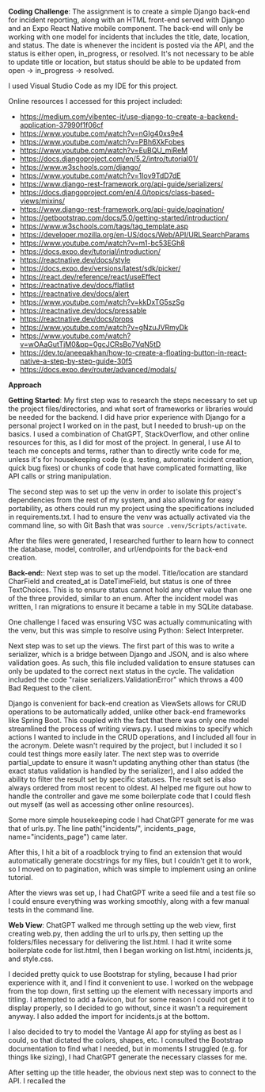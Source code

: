 **Coding Challenge**: The assignment is to create a simple Django back-end for incident reporting, along with an HTML front-end served with Django and an Expo React Native mobile component. The back-end will only be working with one model for incidents that includes the title, date, location, and status. The date is whenever the incident is posted via the API, and the status is either open, in_progress, or resolved. It's not necessary to be able to update title or location, but status should be able to be updated from open -> in_progress -> resolved.

I used Visual Studio Code as my IDE for this project.

Online resources I accessed for this project included:
* https://medium.com/vibentec-it/use-django-to-create-a-backend-application-37990f1f06cf
* https://www.youtube.com/watch?v=nGIg40xs9e4
* https://www.youtube.com/watch?v=PBh6XkFobes
* https://www.youtube.com/watch?v=EuBQU_miReM
* https://docs.djangoproject.com/en/5.2/intro/tutorial01/
* https://www.w3schools.com/django/
* https://www.youtube.com/watch?v=1Iov9TdD7dE
* https://www.django-rest-framework.org/api-guide/serializers/
* https://docs.djangoproject.com/en/4.0/topics/class-based-views/mixins/
* https://www.django-rest-framework.org/api-guide/pagination/
* https://getbootstrap.com/docs/5.0/getting-started/introduction/
* https://www.w3schools.com/tags/tag_template.asp
* https://developer.mozilla.org/en-US/docs/Web/API/URLSearchParams
* https://www.youtube.com/watch?v=m1-bc53EGh8
* https://docs.expo.dev/tutorial/introduction/
* https://reactnative.dev/docs/style
* https://docs.expo.dev/versions/latest/sdk/picker/
* https://react.dev/reference/react/useEffect
* https://reactnative.dev/docs/flatlist
* https://reactnative.dev/docs/alert
* https://www.youtube.com/watch?v=kkDxTG5szSg
* https://reactnative.dev/docs/pressable
* https://reactnative.dev/docs/props
* https://www.youtube.com/watch?v=gNzuJVRmyDk
* https://www.youtube.com/watch?v=wOAaGutTjM0&pp=0gcJCRsBo7VqN5tD
* https://dev.to/aneeqakhan/how-to-create-a-floating-button-in-react-native-a-step-by-step-guide-30f5
* https://docs.expo.dev/router/advanced/modals/

__**Approach**__

**Getting Started**: My first step was to research the steps necessary to set up the project files/directories, and what sort of frameworks or libraries would be needed for the backend. I did have prior experience with Django for a personal project I worked on in the past, but I needed to brush-up on the basics. I used a combination of ChatGPT, StackOverflow, and other online resources for this, as I did for most of the project. In general, I use AI to teach me concepts and terms, rather than to directly write code for me, unless it's for housekeeping code (e.g. testing, automatic incident creation, quick bug fixes) or chunks of code that have complicated formatting, like API calls or string manipulation.

The second step was to set up the venv in order to isolate this project's dependencies from the rest of my system, and also allowing for easy portability, as others could run my project using the specifications included in requirements.txt. I had to ensure the venv was actually activated via the command line, so with Git Bash that was `source .venv/Scripts/activate`.

After the files were generated, I researched further to learn how to connect the database, model, controller, and url/endpoints for the back-end creation.

**Back-end:**: Next step was to set up the model. Title/location are standard CharField and created_at is DateTimeField, but status is one of three TextChoices. This is to ensure status cannot hold any other value than one of the three provided, similar to an enum. After the incident model was written, I ran migrations to ensure it became a table in my SQLite database.

One challenge I faced was ensuring VSC was actually communicating with the venv, but this was simple to resolve using Python: Select Interpreter. 

Next step was to set up the views. The first part of this was to write a serializer, which is a bridge between Django and JSON, and is also where validation goes. As such, this file included validation to ensure statuses can only be updated to the correct next status in the cycle. The validation included the code "raise serializers.ValidationError" which throws a 400 Bad Request to the client.

Django is convenient for back-end creation as ViewSets allows for CRUD operations to be automatically added, unlike other back-end frameworks like Spring Boot. This coupled with the fact that there was only one model streamlined the process of writing views.py. I used mixins to specify which actions I wanted to include in the CRUD operations, and I included all four in the acronym. Delete wasn't required by the project, but I included it so I could test things more easily later. The next step was to override partial_update to ensure it wasn't updating anything other than status (the exact status validation is handled by the serializer), and I also added the ability to filter the result set by specific statuses. The result set is also always ordered from most recent to oldest. AI helped me figure out how to handle the controller and gave me some boilerplate code that I could flesh out myself (as well as accessing other online resources).

Some more simple housekeeping code I had ChatGPT generate for me was that of urls.py. The line path("incidents/", incidents_page, name="incidents_page") came later.

After this, I hit a bit of a roadblock trying to find an extension that would automatically generate docstrings for my files, but I couldn't get it to work, so I moved on to pagination, which was simple to implement using an online tutorial.

After the views was set up, I had ChatGPT write a seed file and a test file so I could ensure everything was working smoothly, along with a few manual tests in the command line.

**Web View**: ChatGPT walked me through setting up the web view, first creating web.py, then adding the url to urls.py, then setting up the folders/files necessary for delivering the list.html. I had it write some boilerplate code for list.html, then I began working on list.html, incidents.js, and style.css.

I decided pretty quick to use Bootstrap for styling, because I had prior experience with it, and I find it convenient to use. I worked on the webpage from the top down, first setting up the <head> element with necessary imports and titling. I attempted to add a favicon, but for some reason I could not get it to display properly, so I decided to go without, since it wasn't a requirement anyway. I also added the import for incidents.js at the bottom.

I also decided to try to model the Vantage AI app for styling as best as I could, so that dictated the colors, shapes, etc. I consulted the Bootstrap documentation to find what I needed, but in moments I struggled (e.g. for things like sizing), I had ChatGPT generate the necessary classes for me.

After setting up the title header, the obvious next step was to connect to the API. I recalled the <template> tag as a useful method of hiding an element until JS activates it, so I set that up. Additionally, ChatGPT helped me to write the API call on the JS file (after determining how to structure the JS file, i.e. page loads -> loadByUrl -> renderList). With some direction from AI, I wrote the code for these steps myself, with the exception of the creation date element, which had a somewhat complex means of setting it up, i.e. using toLocaleString to make it more human-readable and resemble the app more accurately. I also had ChatGPT help me with building the page's URL from the user's params. After getting the web page to display the list of incidents, I implemented some Bootstrap and basic CSS, then implemented the delete button and "cycle status" button. I had some issues getting the cycle status button to hide when an incident was already resolved, but I was able to use visibility = "hidden" to accomplish this. After verifying that these buttons worked correctly, I added a message on the page itself that disappears after 3 seconds whenever an action is taken. I experimented with adding a little sound effect as well, but removed it after having some issues with it.

After that, I set up the page navigation, page and incident count display, page size select option, and status filtering. I used a "loading" icon. Initially, it was loading every time the list was being rendered, which led to it continuously loading whenever the page size was changed or the status was filtered. I added a simple boolean to make it so the loading icon only shows on initial render.

After insuring everything was working properly and the styling was satisfactory, I added the "create incident" form, which was fairly straightforward and only required an event listening and not its own function.

**Expo React Native**: I used ChatGPT and some tutorials to walk me through setting up the initial Expo app. It wanted me to use Android Studio to view the app locally on my computer, but this turned out to be too time-consuming of a process, so I went with downloading Expo Go on my phone and viewing it that way.

I ran into significant errors trying with my first attempt at this portion of the project, mainly due to dependency and version conflicts. I deleted my first attempt (which I hadn't gotten very far in anyway) and started fresh.

LAN IP address: const API_BASE_URL = "http://10.0.0.232:8000";

Because the app was only going to be one page with a list of repreated components, I only needed to create index.tsx and IncidentCard.tsx. In the interest of time, I relied a bit more on ChatGPT to help me figure out the styling, since I am not too familiar with React Native. I was surprised at how different it is from React, which I have extensive experience using.

I also added a tiny types.ts so the client matched the Django model: Incident includes id, title, location, status, and created_at, and status is restricted to "open" | "in_progress" | "resolved" to mirror the server’s TextChoices.

I wanted to bypass the pagination because I thought it would save some time, but it seemed a little too unnecessarily complicated to do so, so I went with the normal pagination and buttons instead.

For fetching data, I wrote a small helper that normalizes the Django REST output. Sometimes DRF returns a paginated object (results, count, next, previous), and sometimes a plain array; rather than branching in the UI, I wrote fetchPage that always returns { items, count, next, prev }. I also added buildListUrl using URLSearchParams so query construction stayed clean and I wouldn’t accidentally break filters when adding pagination or status later. This was something that I had struggled with for a bit, but eventually figured out.

I set up the screen state in index.tsx: the current page, the incidents array, count, and the next/prev URLs that come back from the API, plus a statusFilter that’s either empty (meaning “All”) or one of the three statuses. The initial effect calls loadPage and re-runs whenever the status filter changes, so switching the filter always resets the list back to page 1. The header displays basic incident count/page number content.

For rendering, I used a FlatList with a small IncidentCard component that shows the title, location, and status, and exposes a button to advance status. Cycling status follows the back-end rules: open -> in_progress -> resolved, and once an incident is resolved the button disappears. 

For filtering, I used picker so I could keep the UI native while still having a simple dropdown. The options are “All”, “Open”, “In Progress”, and “Resolved”. Changing the picker updates statusFilter, which triggers the effect to reload the first page.

Creating incidents happens in a modal opened by a floating action button (fab). On submit, the app sends a POST to /api/incidents/, and on success I reload page 1 to pick up the new item and correct counts, then close the modal and reset the form.

**README.md**: I used ChatGPT to generate the README, with some edits from myself.

**Notes.md**: This was hand-written.

**how_it_works.md**: This was hand-written.